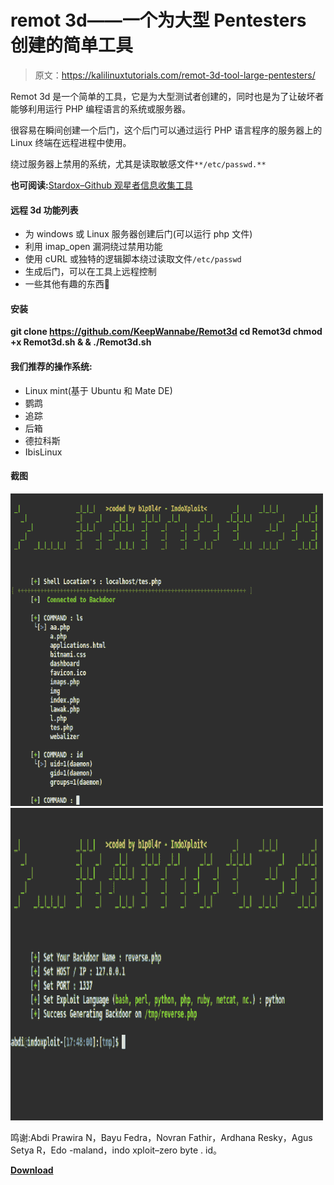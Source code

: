 # remot 3d——一个为大型 Pentesters 创建的简单工具

> 原文：<https://kalilinuxtutorials.com/remot-3d-tool-large-pentesters/>

Remot 3d 是一个简单的工具，它是为大型测试者创建的，同时也是为了让破坏者能够利用运行 PHP 编程语言的系统或服务器。

很容易在瞬间创建一个后门，这个后门可以通过运行 PHP 语言程序的服务器上的 Linux 终端在远程进程中使用。

绕过服务器上禁用的系统，尤其是读取敏感文件`**/etc/passwd.**`

**也可阅读:**[Stardox–Github 观星者信息收集工具](https://kalilinuxtutorials.com/stardox-github-gathering-tool/)

#### **远程 3d 功能列表**

*   为 windows 或 Linux 服务器创建后门(可以运行 php 文件)
*   利用 imap_open 漏洞绕过禁用功能
*   使用 cURL 或独特的逻辑脚本绕过读取文件`/etc/passwd`
*   生成后门，可以在工具上远程控制
*   一些其他有趣的东西🙂

#### **安装**

**git clone https://github.com/KeepWannabe/Remot3d
cd Remot3d
chmod +x Remot3d.sh & & ./Remot3d.sh**

#### **我们推荐的操作系统:**

*   Linux mint(基于 Ubuntu 和 Mate DE)
*   鹦鹉
*   追踪
*   后箱
*   德拉科斯
*   IbisLinux

#### **截图**

![](img//2a5b51cfc15f2739f93b3937078b9a17.png)![](img//5b2aca2f8a8a088df13420a077245704.png)

鸣谢:Abdi Prawira N，Bayu Fedra，Novran Fathir，Ardhana Resky，Agus Setya R，Edo -maland，indo xploit–zero byte . id。

[**Download**](https://github.com/KeepWannabe/Remot3d)